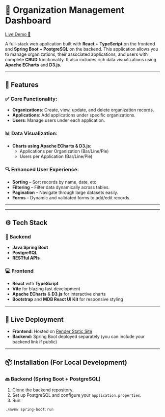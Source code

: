 # 🏢 Organization Management Dashboard

[Live Demo 🚀](https://crud-frontend-1-rvb7.onrender.com/)

A full-stack web application built with **React + TypeScript** on the frontend and **Spring Boot + PostgreSQL** on the backend. This application allows you to manage organizations, their associated applications, and users with complete **CRUD** functionality. It also includes rich data visualizations using **Apache ECharts** and **D3.js**.

---

## 📌 Features

### ✅ Core Functionality:
- **Organizations**: Create, view, update, and delete organization records.
- **Applications**: Add applications under specific organizations.
- **Users**: Manage users under each application.

### 📊 Data Visualization:
- **Charts using Apache ECharts & D3.js**:
  - Applications per Organization (Bar/Line/Pie)
  - Users per Application (Bar/Line/Pie)

### 🔍 Enhanced User Experience:
- **Sorting** – Sort records by name, date, etc.
- **Filtering** – Filter data dynamically across tables.
- **Pagination** – Navigate through large datasets easily.
- **Forms** – Dynamic and validated forms to add/edit records.

---

---

## ⚙️ Tech Stack

### 🔧 Backend
- **Java Spring Boot**
- **PostgreSQL**
- **RESTful APIs**

### 💻 Frontend
- **React** with **TypeScript**
- **Vite** for blazing fast development
- **Apache ECharts** & **D3.js** for interactive charts
- **Bootstrap** and **MDB React UI Kit** for responsive styling

---

## 🚀 Live Deployment

- **Frontend:** Hosted on [Render Static Site](https://crud-frontend-1-rvb7.onrender.com/)
- **Backend:** Spring Boot deployed separately (you can include your backend link if public)

---

## 📦 Installation (For Local Development)

### 🔙 Backend (Spring Boot + PostgreSQL)

1. Clone the backend repository.
2. Set up PostgreSQL and configure your `application.properties`.
3. Run:
```bash
./mvnw spring-boot:run

